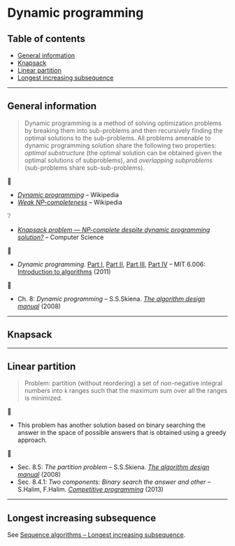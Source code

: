 # Dynamic programming <!-- omit in toc -->

## Table of contents <!-- omit in toc -->

- [General information](#general-information)
- [Knapsack](#knapsack)
- [Linear partition](#linear-partition)
- [Longest increasing subsequence](#longest-increasing-subsequence)

---

## General information

> Dynamic programming is a method of solving optimization problems by breaking them into sub-problems and then recursively finding the optimal solutions to the sub-problems. All problems amenable to dynamic programming solution share the following two properties: *optimal substructure* (the optimal solution can be obtained given the optimal solutions of subproblems), and *overlapping subproblems* (sub-problems share sub-sub-problems).

:link:

- [*Dynamic programming*](https://en.wikipedia.org/wiki/Dynamic_programming) – Wikipedia
- [*Weak NP-completeness*](https://en.wikipedia.org/wiki/Weak_NP-completeness) – Wikipedia

:grey_question:

- [*Knapsack problem — NP-complete despite dynamic programming solution?*](https://cs.stackexchange.com/q/909) – Computer Science

:movie_camera:

- *Dynamic programming.* [Part I](https://www.youtube.com/watch?v=OQ5jsbhAv_M), [Part II](https://www.youtube.com/watch?v=ENyox7kNKeY), [Part III](https://www.youtube.com/watch?v=ocZMDMZwhCY), [Part IV](https://www.youtube.com/watch?v=tp4_UXaVyx8) – MIT 6.006: [Introduction to algorithms](https://ocw.mit.edu/courses/electrical-engineering-and-computer-science/6-006-introduction-to-algorithms-fall-2011/index.htm) (2011)

:book:

- Ch. 8: *Dynamic programming* – S.S.Skiena. [*The algorithm design manual*](http://www.algorist.com/) (2008)

---

## Knapsack





---

## Linear partition

> Problem: partition (without reordering) a set of non-negative integral numbers into `k` ranges such that the maximum sum over all the ranges is minimized.

:memo:

- This problem has another solution based on binary searching the answer in the space of possible answers that is obtained using a greedy approach.

:book:

- Sec. 8.5: *The partition problem* – S.S.Skiena. [*The algorithm design manual*](http://www.algorist.com/) (2008)
- Sec. 8.4.1: *Two components: Binary search the answer and other* – S.Halim, F.Halim. [*Competitive programming*](https://cpbook.net/) (2013)

---

## Longest increasing subsequence

See [Sequence algorithms – Longest increasing subsequence](sequence_algorithms.md#longest-increasing-subsequence).


<!--
Maximum square in bool matrix:

- D.Gries. *A note on a standard strategy for developing loop invariants and loops*. Science of computer programming *2*, [207](https://dx.doi.org/10.1016/0167-6423(83)90015-1) (1982).\
[Full text](https://core.ac.uk/download/pdf/82596333.pdf)

https://dl.acm.org/citation.cfm?id=800754
 -->
